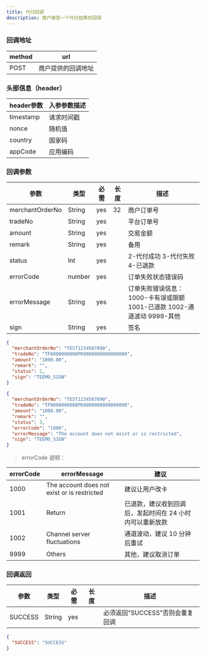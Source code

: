 ```yaml
---
title: 代付回调
description: 商户接受一个代付结果的回调
---
```


### 回调地址

| method | url                |
| ------ | ------------------ |
| POST   | 商户提供的回调地址 |

### 头部信息（header）

| header参数 | 入参参数描述 |
|----------|--------|
| timestamp | 请求时间戳  |
| nonce    | 随机值    |
| country  | 国家码    |
| appCode  | 应用编码   |


### 回调参数

| 参数            | 类型   | 必需 | 长度 | 描述                                              |
| --------------- | ------ | ---- | ---- |-------------------------------------------------|
| merchantOrderNo | String | yes  | 32   | 商户订单号                                           |
| tradeNo         | String | yes  |      | 平台订单号                                           |
| amount          | String | yes  |      | 交易金额                                            |
| remark          | String | yes  |      | 备用                                              |
| status          | Int | yes  |      | 2-代付成功 3-代付失败 4-已退款                             |
| errorCode       | number | yes  |      | 订单失败状态错误码                                       |
| errorMessage    | String | yes  |      | 订单失败错误信息：1000-卡有误或限额 1001-已退款 1002-通道波动 9999-其他 |
| sign            | String | yes  |      | 签名                                              |

```json title=回调成功示例
{
  "merchantOrderNo": "TEST1234567890",
  "tradeNo": "TF0000000000PK0000000000000000",
  "amount": "1000.00",
  "remark": "",
  "status": 2,
  "sign": "TEEMO_SIGN"
}
```
```json title=回调失败示例
{
  "merchantOrderNo": "TEST1234567890",
  "tradeNo": "TF0000000000PK0000000000000000",
  "amount": "1000.00",
  "remark": "",
  "status": 3,
  "errorCode": "1000",
  "errorMessage": "The account does not exist or is restricted",
  "sign": "TEEMO_SIGN"
}
```

> errorCode 说明：

| errorCode | errorMessage                                | 建议                                                     |
| --------- | ------------------------------------------- | -------------------------------------------------------- |
| 1000      | The account does not exist or is restricted | 建议让用户改卡                                           |
| 1001      | Return                                      | 已退款，建议收到回调后，发起时间在 24 小时内可以重新放款 |
| 1002      | Channel server fluctuations                 | 通道波动，建议 10 分钟后重试                             |
| 9999      | Others                                      | 其他，建议取消订单                                       |

### 回调返回

| 参数    | 类型   | 必需 | 长度 | 描述                            |
| ------- | ------ | ---- | ---- | ------------------------------- |
| SUCCESS | String | yes  |      | 必须返回"SUCCESS"否则会重复回调 |

```json title=回调示例
{
  "SUCCESS": "SUCCESS"
}
```
